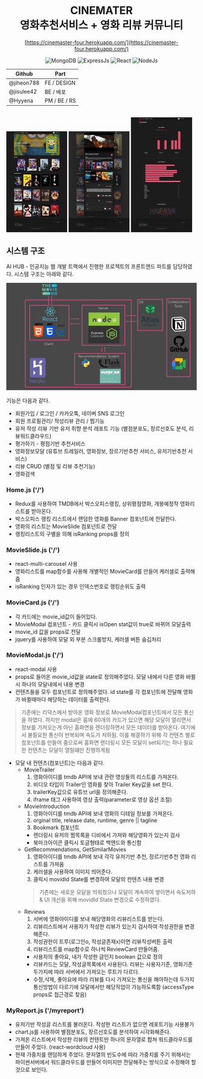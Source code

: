 <div align="center">
<h1>
CINEMATER </br>
영화추천서비스 + 영화 리뷰 커뮤니티</br>


</h1>

[https://cinemaster-four.herokuapp.com/](https://cinemaster-four.herokuapp.com/)


<img alt="MongoDB" src="https://img.shields.io/badge/MongoDB-47A248?style=for-the-badge&logo=MongoDB&logoColor=white"/>  <img alt="ExpressJs" src="https://img.shields.io/badge/Express.js-A8B9CC?style=for-the-badge&logo=Node.js&logoColor=white"/>  <img alt="React" src ="https://img.shields.io/badge/React-61DAFB.svg?&style=for-the-badge&logo=React&logoColor=white"/>  <img alt="NodeJs" src="https://img.shields.io/badge/Node.js-339933?style=for-the-badge&logo=Node.js&logoColor=white"/> 

|Github|Part|
|------|---|
|@jiheon788|FE / DESIGN|
|@jisulee42|BE / 배포|
|@Hyyena|PM / BE / RS|

</div>




</br>


<div>
<img src="./images/home.png" width="32%"/>
<img src="./images/modal.png" width="32%"/>
<img src="./images/report.png" width="32%"/>
</div>




## 시스템 구조
AI HUB - 인공지능 웹 개발 트랙에서 진행한 프로젝트의 프론트엔드 파트를 담당하였다. 시스템 구조는 아래와 같다.


![system-structure](./images/system-structure.png)
</br>

기능은 다음과 같다.
* 회원가입 / 로그인 / 카카오톡, 네이버 SNS 로그인
* 회원 프로필관리/ 작성리뷰 관리 / 찜기능 
* 유저 작성 리뷰 기반 유저 취향 분석 레포트 기능 (별점분포도, 장르선호도 분석, 리뷰워드클라우드)
* 평가하기 - 평점기반 추천서비스
* 영화정보모달 (유튜브 트레일러, 영화정보, 장르기반추천 서비스, 유저기반추천 서비스)
* 리뷰 CRUD (별점 및 리뷰 추천기능)
* 영화검색



### Home.js ('/')
* Redux를 사용하여 TMDB에서 박스오피스랭킹, 상위평점영화, 개봉예정작 영화리스트를 받아온다. 
* 박스오피스 랭킹 리스트에서 랜덤한 영화를 Banner 컴포넌트에 전달한다.
* 영화의 리스트는 MovieSlide 컴포넌트로 전달
* 랭킹리스트의 구별을 의해 isRanking props를 정의

### MovieSlide.js ('/')
* react-multi-carousel 사용
* 영화리스트를 map함수를 사용해 개별적인 MovieCard를 만들어 케러셀로 출력해줌
* isRanking 인자가 있는 경우 인덱스번호로 랭킹순위도 출력

### MovieCard.js ('/')
* 각 카드에는 movie_id값이 들어있다.
* MovieModal 컴포넌트 - 카드 클릭시 isOpen stat값이 true로 바뀌어 모달출력
* movie_id 값을 props로 전달
* jquery를 사용하여 모달 외 부분 스크롤방지, 케러셀 버튼 숨김처리

### MovieModal.js ('/')
* react-modal 사용
* props로 들어온 movie_id값을 state로 정의해주었다. 모달 내에서 다른 영화 바뀔시 하나의 모달내에서 내용 변경
* 컨텐츠들을 모두 컴포넌트로 정의해주었다. id state를 각 컴포넌트에 전달해 영화가 바뀔때마다 해당하는 데이터를 출력한다.
> 기존에는 리덕스에서 받아온 영화 정보로 MovieModal컴포넌트에서 모든 통신을 하였다. 하지만 modal은 홈에 60개의 카드가 있으면 해당 모달이 열리면서 정보를 가져오는게 아닌 홈화면을 렌더링하면서 모든 데이터를 받아온다. 여기에서 불필요한 통신이 반복되며 속도가 저하됨. 이를 해결하기 위해 각 컨텐츠 별로 컴포넌트를 만들어 줌으로써 홈화면 렌더링시 모든 모달이 set되기는 하나 필요한 컨텐츠는 모달이 열릴떄만 진행하게됨 

* 모달 내 컨텐츠(컴포넌트)는 다음과 같다.
  - MovieTrailer
    1. 영화아이디를 tmdb API에 보내 관련 영상들의 리스트를 가져온다.
    2. 비디오 타입이 Trailer인 영화를 찾아 Trailer Key값을 set 한다. 
    3. trailerKey값으로 유튜브 url을 정의해준다.
    4. iframe 태그 사용하여 영상 출력(parameter로 영상 옵션 조절)
  - MovieIntroduction
    1. 영화아이디를 tmdb API에 보내 영화의 디테일 정보를 가져온다.
    2. orginal title, release date, runtime, genre || tagline
    3. Bookmark 컴포넌트
      + 렌더링시 유저의 찜목록을 디비에서 가져와 해당영화가 있는지 검사
      + 북마크아이콘 클릭시 토글형태로 백엔드와 통신함
  - GetRecommendations, GetSimilarMovies
    1. 영화아이디를 tmdb API에 보내 각각 유저기반 추천, 장르기반추천 영화 리스트를 가져옴
    2. 케러셀을 사용하여 이미지 띄어준다.
    3. 클릭시 movidId State를 변경하여 모달의 컨텐츠 내용 변경
    > 기존에는 새로운 모달을 띄워줬으나 모달이 계속하여 쌓이면서 속도저하 & UI 개선을 위해 movidId State 변경으로 수정하였다.
  - Reviews
    1. 서버에 영화아이디를 보내 해당영화의 리뷰리스트를 받는다.
    2. 리뷰리스트에서 사용자가 작성한 리뷰가 있는지 검사하여 작성권한을 변경해준다.
    3. 작성권한이 트루(로그인o, 작성글존재x)이면 리뷰작성버튼 출력
    4. 리뷰리스트를 map함수로 하나씩 ReviewCard 만들어줌.
      + 사용자의 좋아요, 내가 작성한 글인지 boolean 값으로 정의
      + 리뷰카드는 모달, 작성글목록에서 사용된다. 리뷰는 사용자기준, 영화기준 두가지에 따라 서버에서 가져오는 루트가 다르다.
      + 수정,삭제, 좋아요에 따라 리뷰를 다시 가져오는 통신을 해야하는데 두가지 통신방법이 다르기에 모달에서만 해당작업이 가능하도록함 (accessType props로 접근경로 찾음)

### MyReport.js ('/myreport')
 * 유저기반 작성글 리스트를 불러온다. 작성한 리스트가 없으면 레포트기능 사용불가
 * chart.js를 사용하여 별점분포도, 장르선호도를 분석하여 시각화해준다.
 * 가져온 리스트에서 작성한 리뷰의 컨텐트만 하나의 문자열로 합쳐 워드클라우드를 만들어 주었다. (react-wordcloud 사용)
 * 현재 가중치를 랜덤하게 주었다. 문자열의 빈도수에 따라 가중치를 주기 위해서는 파이썬서버에서 워드클라우드를 만들어 이미지만 전달해주는 방식으로 수정해야 할것으로 보인다.
